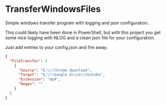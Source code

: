 # TransferWindowsFiles
Simple windows transfer program with logging and json configuration.

This could likely have been done in PowerShell, but with this project you get some nice logging with NLOG and a clean json file for your configuration.

Just add entries to your config.json and fire away.
```json
{
  "FileTransfer": [
    {
      "Source": "E:\\!Chrome Download",
      "Target": "E:\\!Google Drive\\Youtube",
      "Extension": "mp4",
      "Regex": ""
    }
  ]
}
```